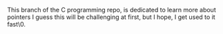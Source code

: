 This branch of the C programming repo, is dedicated to learn more about pointers
I guess this will be challenging at first, but I hope, I get used to it fast\0.
